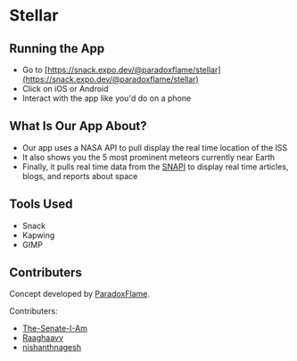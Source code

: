 # Stellar
 
## Running the App
- Go to [https://snack.expo.dev/@paradoxflame/stellar](https://snack.expo.dev/@paradoxflame/stellar)
- Click on iOS or Android
-  Interact with the app like you'd do on a phone

## What Is Our App About?

- Our app uses a NASA API to pull display the real time location of the ISS
- It also shows you the 5 most prominent meteors currently near Earth 
- Finally, it pulls real time data from the [SNAPI](https://github.com/spaceflightnewsapi/spaceflightnewsapi) to display real time articles, blogs, and reports about space

## Tools Used
- Snack
- Kapwing 
- GIMP

## Contributers
Concept developed by [ParadoxFlame](https://github.com/ParadoxFlame). 

Contributers:
- [The-Senate-I-Am](https://github.com/The-Senate-I-Am)
- [Raaghaavv](https://github.com/Raaghaavv)
- [nishanthnagesh](https://github.com/nishanthnagesh)
